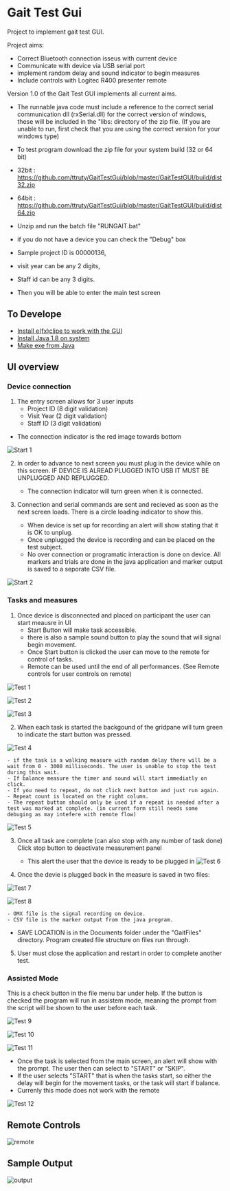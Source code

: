 # Gait Test Gui
Project to implement gait test GUI.

Project aims:
- Correct Bluetooth connection isseus with current device
- Communicate with device via USB serial port
- implement random delay and sound indicator to begin measures
- Include controls with Logitec R400 presenter remote

Version 1.0 of the Gait Test GUI implements all current aims.
- The runnable java code must include a reference to the correct serial communication dll (rxSerial.dll) for the correct version of windows, these will be included in the "libs: directory of the zip file. (If you are unable to run, first check that you are using the correct version for your windows type)

- To test program download the zip file for your system build (32 or 64 bit)
- 32bit : https://github.com/ttruty/GaitTestGui/blob/master/GaitTestGUI/build/dist32.zip
- 64bit : https://github.com/ttruty/GaitTestGui/blob/master/GaitTestGUI/build/dist64.zip
- Unzip and run the batch file "RUNGAIT.bat"
- if you do not have a device you can check the "Debug" box
- Sample project ID is 00000136, 
- visit year can be any 2 digits,
- Staff id can be any 3 digits.
- Then you will be able to enter the main test screen

## To Develope
- [Install e(fx)clipe to work with the GUI](https://stackoverflow.com/questions/28011734/some-javafx-classes-cannot-be-resolved-in-eclipse-using-java-se-8u25)
- [Install Java 1.8 on system](https://stackoverflow.com/questions/23746431/jfxrt-jar-not-in-jdk-1-8)
- [Make exe from Java](https://github.com/fabnicolas/launch4j_exe_tutorial)

## UI overview
### Device connection
1. The entry screen allows for 3 user inputs
    - Project ID (8 digit validation)
    - Visit Year (2 digit validation)
    - Staff ID (3 digit validation)

- The connection indicator is the red image towards bottom

![Start 1](images/start1.png "Start screen 1")


2. In order to advance to next screen you must plug in the device while on this screen. IF DEVICE IS ALREAD PLUGGED INTO USB IT MUST BE UNPLUGGED AND REPLUGGED.
    - The connection indicator will turn green when it is connected.

3. Connection and serial commands are sent and recieved as soon as the next screen loads. There is a circle loading indicator to show this.

    - When device is set up for recording an alert will show stating that it is OK to unplug. 
    - Once unplugged the device is recording and can be placed on the test subject.
    - No over connection or programatic interaction is done on device. All markers and trials are done in the java application and marker output is saved to a seporate CSV file.

![Start 2](images/start2.png "Start screen 2")

### Tasks and measures

1. Once device is disconnected and placed on participant the user can start meausre in UI
    - Start Button will make task accessible. 
    - there is also a sample sound button to play the sound that will signal begin movement.
    -  Once Start button is clicked the user can move to the remote for control of tasks.
    - Remote can be used until the end of all performances. (See Remote controls for user controls on remote)

![Test 1](images/test1.png "Test screen 1")

![Test 2](images/test2.png "Test screen 2")

![Test 3](images/test3.png "Test screen 3")

2. When each task is started the backgound of the gridpane will turn green to indicate the start button was pressed.

![Test 4](images/test4.png "Test screen 4")

    - if the task is a walking measure with random delay there will be a wait from 0 - 3000 milliseconds. The user is unable to stop the test during this wait.
    - If balance measure the timer and sound will start immediatly on click.
    - If you need to repeat, do not click next button and just run again.
    - Repeat count is located on the right column.
    - The repeat button should only be used if a repeat is needed after a test was marked at complete. (in current form still needs some debuging as may intefere with remote flow)

![Test 5](images/test5.png "Test screen 5")

3. Once all task are complete (can also stop with any number of task done) Click stop button to deactivate measurement panel
    - This alert the user that the device is ready to be plugged in
![Test 6](images/test6.png "Test screen 6")

4. Once the devie is plugged back in the measure is saved in two files:

![Test 7](images/test7.png "Test screen 7")

![Test 8](images/test8.png "Test screen 8")

    - OMX file is the signal recording on device.
    - CSV file is the marker output from the java program.
- SAVE LOCATION is in the Documents folder under the "GaitFiles" directory. Program created file structure on files run through.

5. User must close the application and restart in order to complete another test.

### Assisted Mode
This is a check button in the file menu bar under help. If the button is checked the program will run in assistem mode, meaning the prompt from the script will be shown to the user before each task.

![Test 9](images/test9.png "Test screen 9")

![Test 10](images/test10.png "Test screen 10")

![Test 11](images/test11.png "Test screen 11")


- Once the task is selected from the main screen, an alert will show with the prompt. The user then can select to "START" or "SKIP". 
- If the user selects "START" that is when the tasks start, so either the delay will begin for the movement tasks, or the task will start if balance.
- Currenly this mode does not work with the remote

![Test 12](images/test12.png "Test screen 12")

## Remote Controls

![remote](images/remote1.png "Remote")

## Sample Output

![output](images/output1.png "output")


